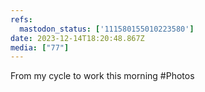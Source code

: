 ```yaml
---
refs:
  mastodon_status: ['111580155010223580']
date: 2023-12-14T18:20:48.867Z
media: ["77"]
---
```


From my cycle to work this morning  #Photos

